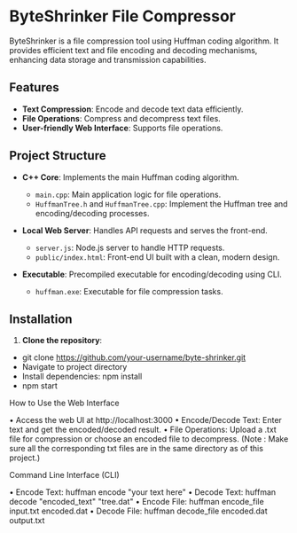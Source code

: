 # ByteShrinker File Compressor

ByteShrinker is a file compression tool using Huffman coding algorithm. It provides efficient text and file encoding and decoding mechanisms, enhancing data storage and transmission capabilities.

## Features

- **Text Compression**: Encode and decode text data efficiently.
- **File Operations**: Compress and decompress text files.
- **User-friendly Web Interface**: Supports file operations.

## Project Structure

- **C++ Core**: Implements the main Huffman coding algorithm.
  - `main.cpp`: Main application logic for file operations.
  - `HuffmanTree.h` and `HuffmanTree.cpp`: Implement the Huffman tree and encoding/decoding processes.

- **Local Web Server**: Handles API requests and serves the front-end.
  - `server.js`: Node.js server to handle HTTP requests.
  - `public/index.html`: Front-end UI built with a clean, modern design.

- **Executable**: Precompiled executable for encoding/decoding using CLI.
  - `huffman.exe`: Executable for file compression tasks.

## Installation

1. **Clone the repository**:
  
  - git clone https://github.com/your-username/byte-shrinker.git
  - Navigate to project directory
  - Install dependencies: npm install
  - npm start

How to Use the Web Interface

•  Access the web UI at http://localhost:3000
•  Encode/Decode Text: Enter text and get the encoded/decoded result.
•  File Operations: Upload a .txt file for compression or choose an encoded file to decompress. (Note : Make sure all the corresponding txt files are in the same directory as of this project.)

Command Line Interface (CLI)

•  Encode Text:   huffman encode "your text here"
•  Decode Text:   huffman decode "encoded_text" "tree.dat"
•  Encode File:   huffman encode_file input.txt encoded.dat
•  Decode File:   huffman decode_file encoded.dat output.txt
